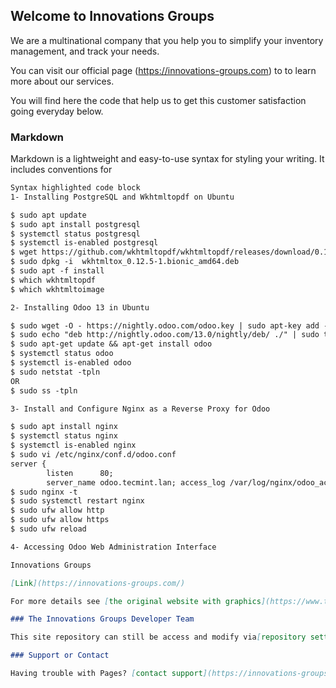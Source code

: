 ## Welcome to Innovations Groups

We are a multinational company that you help you to simplify your inventory management, and track your needs. 

You can visit our official page (https://innovations-groups.com) to to learn more about our services. 

You will find here the code that help us to get this customer satisfaction going everyday below. 

### Markdown

Markdown is a lightweight and easy-to-use syntax for styling your writing. It includes conventions for

```markdown
Syntax highlighted code block
1- Installing PostgreSQL and Wkhtmltopdf on Ubuntu

$ sudo apt update
$ sudo apt install postgresql
$ systemctl status postgresql
$ systemctl is-enabled postgresql
$ wget https://github.com/wkhtmltopdf/wkhtmltopdf/releases/download/0.12.5/wkhtmltox_0.12.5-1.bionic_amd64.deb
$ sudo dpkg -i  wkhtmltox_0.12.5-1.bionic_amd64.deb
$ sudo apt -f install 
$ which wkhtmltopdf
$ which wkhtmltoimage

2- Installing Odoo 13 in Ubuntu

$ sudo wget -O - https://nightly.odoo.com/odoo.key | sudo apt-key add -
$ sudo echo "deb http://nightly.odoo.com/13.0/nightly/deb/ ./" | sudo tee -a /etc/apt/sources.list.d/odoo.list
$ sudo apt-get update && apt-get install odoo
$ systemctl status odoo
$ systemctl is-enabled odoo
$ sudo netstat -tpln
OR
$ sudo ss -tpln

3- Install and Configure Nginx as a Reverse Proxy for Odoo

$ sudo apt install nginx
$ systemctl status nginx
$ systemctl is-enabled nginx
$ sudo vi /etc/nginx/conf.d/odoo.conf
server {
        listen      80;
        server_name odoo.tecmint.lan; access_log /var/log/nginx/odoo_access.log; error_log /var/log/nginx/odoo_error.log; proxy_buffers 16 64k; proxy_buffer_size 128k; location / { proxy_pass http://127.0.0.1:8069; proxy_redirect off; proxy_set_header X-Real-IP $remote_addr; proxy_set_header X-Forwarded-For $proxy_add_x_forwarded_for; proxy_set_header Host $http_host; } location ~* /web/static/ { proxy_cache_valid 200 60m; proxy_buffering on; expires 864000; proxy_pass http://127.0.0.1:8069; } gzip on; gzip_min_length 1000; }
$ sudo nginx -t
$ sudo systemctl restart nginx
$ sudo ufw allow http
$ sudo ufw allow https
$ sudo ufw reload

4- Accessing Odoo Web Administration Interface

Innovations Groups

[Link](https://innovations-groups.com/)

For more details see [the original website with graphics](https://www.tecmint.com/install-odoo-in-ubuntu/).

### The Innovations Groups Developer Team

This site repository can still be access and modify via[repository settings](https://github.com/Innovation-Sarl/Odoo-With-Innovations-Groups/settings/pages). 

### Support or Contact

Having trouble with Pages? [contact support](https://innovations-groups.com/contact-us/) and we’ll help you sort it out.
